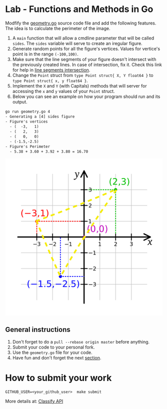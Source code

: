 Lab - Functions and Methods in Go
=================================
Modfify the [geometry.go](./geometry.go) source code file and add the following features. The idea is to calculate the perimeter of the image.

1. A `main` function that will allow a cmdline parameter that will be called `sides`. The `sides` variable will serve to create an iregular figure.
2. Generate random points for all the figure's vertices. Values for vertice's point is in the range `(-100,100)`.
3. Make sure that the line segments of your figure doesn't intersect with the previously created lines. In case of intersection, fix it. Check this link for help in
[line segments intersection](https://www.geeksforgeeks.org/check-if-two-given-line-segments-intersect/).
4. Change the `Point` struct from `type Point struct{ X, Y float64 }` to `type Point struct{ x, y float64 }`.
5. Implement the `X` and `Y` (with Capitals)  methods  that will server for accessing the `x` and `y` values of your `Point` struct.
6. Below you can see an example on how your program should run and its output.

```
go run geometry.go 4
- Generating a [4] sides figure
- Figure's vertices
  - (  -3,   1)
  - (   2,   3)
  - (   0,   0)
  - (-1.5,-2.5)
- Figure's Perimeter
  - 5.38 + 3.60 + 3.92 + 3.80 = 16.70
```

![image](image.png)

General instructions
--------------------
1. Don't forget to do a `pull --rebase origin master` before anything.
2. Submit your code to your personal fork.
3. Use the  `geometry.go` file for your code.
4. Have fun and don't forget the next [section](#how-to-submit-your-work).


How to submit your work
=======================
```
GITHUB_USER=<your_github_user>  make submit
```
More details at: [Classify API](../../classify.md)
